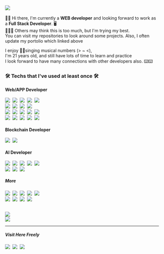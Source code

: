 <p style="font-size: 17px;">
        <a href="https://cord-emoji-dbe.notion.site/Jaehong-Jung-371e37a4015a4189bc329b419cc241c7">
    <a href="https://jaehong21.gitbook.io/ai-jaehong/"><img src="https://img.shields.io/badge/gitBook-AI__Portfolio-blue?logo=gitbook" /></a>
    <br />
</p>
    
  👏👏 Hi there, I'm currently a **WEB developer** and looking forward to work as a **Full Stack Developer**. 🖥<br />
  💁🏼‍♂️ Others may think this is too much, but I'm trying my best. <br />
  You can visit my repositories to look around some projects. Also, I often update my portolio which linked above 
<br />

  I enjoy 🎤🎤singing musical numbers (> ~ <), <br />
  I'm 21 years old, and still have lots of time to learn and practice <br />
  I look forward to have many connections with other developers also. ⌨️⌨️ 

<div>
  <h3> 🛠 Techs that I've used at least once 🛠 </h3>
  <p>
  <h4>Web/APP Developer</h4>
    <img src="https://img.shields.io/badge/React-0088CC?style=flat&logo=React&logoColor=white"/></a>&nbsp
    <img src="https://img.shields.io/badge/NextJS-000000?style=flat&logo=Next.js&logoColor=white"/></a>&nbsp
    <img src="https://img.shields.io/badge/NestJS-E0234E?style=flat&logo=NestJS&logoColor=white"/></a>&nbsp
    <img src="https://img.shields.io/badge/MariaDB-003545?style=flat&logo=MariaDB&logoColor=white"/></a>&nbsp
    <img src="https://img.shields.io/badge/TypeScript-3178C6?style=flat&logo=TypeScript&logoColor=white"/></a>&nbsp
  <br />
    <img src="https://img.shields.io/badge/Docker-2496ED?style=flat&logo=Docker&logoColor=white"/></a>&nbsp
    <img src="https://img.shields.io/badge/Terraform-7B42BC?style=flat&logo=Terraform&logoColor=white"/></a>&nbsp
    <img src="https://img.shields.io/badge/Kubernetes-326CE5?style=flat&logo=Kubernetes&logoColor=white"/></a>&nbsp
    <img src="https://img.shields.io/badge/Github Actions-2088FF?style=flat&logo=GithubActions&logoColor=white"/></a>&nbsp
  <br />
    <img src="https://img.shields.io/badge/HTML5-E34F26?style=flat&logo=HTML5&logoColor=white"/></a>&nbsp 
    <img src="https://img.shields.io/badge/CSS-1572B6?style=flat&logo=css3&logoColor=white"/></a>&nbsp
    <img src="https://img.shields.io/badge/Javascript-ffb13b?style=flat&logo=javascript&logoColor=white"/></a>&nbsp
    <img src="https://img.shields.io/badge/Swift-F05138?style=flat&logo=Swift&logoColor=white"/></a>&nbsp
    <img src="https://img.shields.io/badge/Java-007396?style=flat&logo=Java&logoColor=white"/></a>&nbsp
  <br />
    <img src="https://img.shields.io/badge/ReactNative-0088CC?style=flat&logo=React&logoColor=white"/></a>&nbsp 
    <img src="https://img.shields.io/badge/Xcode-147EFB?style=flat&logo=Xcode&logoColor=white"/></a>&nbsp 
    <img src="https://img.shields.io/badge/FastAPI-009688?style=flat&logo=FastAPI&logoColor=white"/></a>&nbsp
    <img src="https://img.shields.io/badge/django-092E20?style=flat&logo=django&logoColor=white"/></a>&nbsp 
    <img src="https://img.shields.io/badge/Spring-6DB33F?style=flat&logo=Spring&logoColor=white"/></a>&nbsp 
  <br />

   <h4>Blockchain Developer</h4>
    <img src="https://img.shields.io/badge/Solidity-363636?style=flat&logo=Solidity&logoColor=white"/></a>&nbsp 
    <img src="https://img.shields.io/badge/Web3.js-F16822?style=flat&logo=Web3.js&logoColor=white"/></a>&nbsp
  <br />
  
  <h4>AI Developer</h4>
    <img src="https://img.shields.io/badge/Python-3766AB?style=flat&logo=Python&logoColor=white"/></a>&nbsp;
    <img src="https://img.shields.io/badge/Pytorch-D00000?style=flat&logo=Pytorch&logoColor=white"/></a>&nbsp 
    <img src="https://img.shields.io/badge/Tensorflow-FF6F00?style=flat&logo=Tensorflow&logoColor=white"/></a>&nbsp 
    <img src="https://img.shields.io/badge/Numpy-013243?style=flat&logo=NumPy&logoColor=white"/></a>&nbsp 
    <img src="https://img.shields.io/badge/Pandas-150458?style=flat&logo=pandas&logoColor=white"/></a>&nbsp
  <br />
    <img src="https://img.shields.io/badge/Anaconda-44A833?style=flat&logo=Anaconda&logoColor=white"/></a>&nbsp 
    <img src="https://img.shields.io/badge/JupyterNotebook-F37626?style=flat&logo=Jupyter&logoColor=white"/></a>&nbsp 
    <img src="https://img.shields.io/badge/PyCharm-000000?style=flat&logo=PyCharm&logoColor=white"/></a>&nbsp
    
  <h5>More</h5>
    <img src="https://img.shields.io/badge/Ubuntu-E95420?style=flat&logo=Ubuntu&logoColor=white"/></a>&nbsp
    <img src="https://img.shields.io/badge/Go-00ADD8?style=flat&logo=Go&logoColor=white"/></a>&nbsp
    <img src="https://img.shields.io/badge/C-A8B9CC?style=flat&logo=C&logoColor=white"/></a>&nbsp
    <img src="https://img.shields.io/badge/AWS-FF9900?style=flat&logo=AmazonAWS&logoColor=white"/></a>&nbsp
    <img src="https://img.shields.io/badge/NGINX-009639?style=flat&logo=NGINX&logoColor=white"/></a>&nbsp
  <br />
    <img src="https://img.shields.io/badge/DataDog-632CA6?style=flat&logo=DataDog&logoColor=white"/></a>&nbsp
    <img src="https://img.shields.io/badge/Figma-000000?style=flat&logo=Figma&logoColor=white"/></a>&nbsp
    <img src="https://img.shields.io/badge/Git-F05032?style=flat&logo=Git&logoColor=white"/></a>&nbsp 
    <img src="https://img.shields.io/badge/GitKraken-179287?style=flat&logo=GitKraken&logoColor=white"/></a>&nbsp 
</p>

  <br />
    <img src="https://github-readme-stats.vercel.app/api?username=jaehong21&theme=dark" /></img>
  <br />
    <img src="https://github-readme-streak-stats.herokuapp.com/?user=jaehong21&theme=dark" /></img>


  <hr />
  <h5>Visit Here Freely</h5>
    <a href="https://www.facebook.com/profile.php?id=100005890684594"><img src="https://img.shields.io/badge/Facebook-1877F2?logo=facebook&logoColor=white" /></a>&nbsp
    <a href="https://www.instagram.com/jungpanda02/"><img src="https://img.shields.io/badge/Instagram-E4405F?logo=Instagram&logoColor=white" /></a>&nbsp
    <a href="mailto:jaehong21@gm.gist.ac.kr"><img src="https://img.shields.io/badge/Mail-0078D4?style=flat&logo=Microsoft-Outlook&logoColor=white&link=jaehong21@gm.gist.ac.kr"/></a>&nbsp
  
</div>
